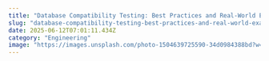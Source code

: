 ```yaml
---
title: "Database Compatibility Testing: Best Practices and Real-World Examples"
slug: "database-compatibility-testing-best-practices-and-real-world-examples"
date: 2025-06-12T07:01:11.434Z
category: "Engineering"
image: "https://images.unsplash.com/photo-1504639725590-34d0984388bd?w=1200&h=600&fit=crop"
---
```


